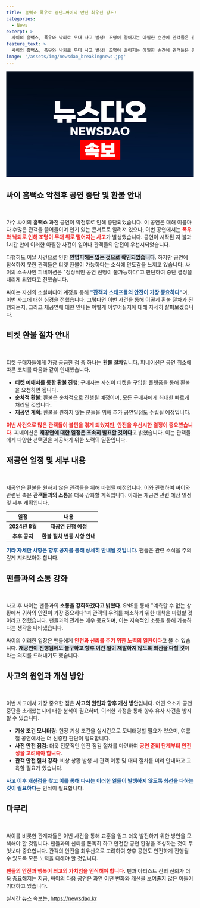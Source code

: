 ```yaml
---
title: 흠뻑쇼 폭우로 중단…싸이의 안전 최우선 강조!
categories:
  - News
excerpt: >
  싸이의 흠뻑쇼, 폭우와 낙뢰로 무대 사고 발생! 조명이 떨어지는 아찔한 순간에 관객들은 충격에 빠졌다. 공연은 즉각 중단되고, 티켓 환불이 진행된다. 자세한 내용은 기사에서 확인하세요!
feature_text: >
  싸이의 흠뻑쇼, 폭우와 낙뢰로 무대 사고 발생! 조명이 떨어지는 아찔한 순간에 관객들은 충격에 빠졌다. 공연은 즉각 중단되고, 티켓 환불이 진행된다. 자세한 내용은 기사에서 확인하세요!
image: '/assets/img/newsdao_breakingnews.jpg'
---
```


<p><img src="/assets/img/newsdao_breakingnews.jpg" alt="implanttips 속보" /></p>

<h2 data-ke-size="size26">싸이 흠뻑쇼 악천후 공연 중단 및 환불 안내</h2>

<p data-ke-size="size16">&nbsp;</p>

<p>가수 싸이의 <b>흠뻑쇼</b> 과천 공연이 악천후로 인해 중단되었습니다. 이 공연은 매해 여름마다 수많은 관객을 끌어들이며 인기 있는 콘서트로 알려져 있으나, 이번 공연에서는 <b><span style="color: #ee2323;">폭우와 낙뢰로 인해 조명이 무대 위로 떨어지는 사고</span></b>가 발생했습니다. 공연이 시작된 지 불과 1시간 만에 이러한 아찔한 사건이 일어나 관객들의 안전이 우선시되었습니다. </p>

<p>다행히도 이날 사건으로 인한 <b><span style="background-color: #21538527;">인명피해는 없는 것으로 확인되었습니다</span></b>. 하지만 공연에 참석하지 못한 관객들은 티켓 환불이 가능하다는 소식에 안도감을 느끼고 있습니다. 싸이의 소속사인 피네이션은 "정상적인 공연 진행이 불가능하다"고 판단하여 중단 결정을 내리게 되었다고 전했습니다. </p>

<p>싸이는 자신의 소셜미디어 계정을 통해 <b><span style="color: #1a5490;">"관객과 스태프들의 안전이 가장 중요하다"</span></b>며, 이번 사고에 대한 심경을 전했습니다. 그렇다면 이번 사건을 통해 어떻게 환불 절차가 진행되는지, 그리고 재공연에 대한 안내는 어떻게 이루어질지에 대해 자세히 살펴보겠습니다.</p>

<h2 data-ke-size="size26">티켓 환불 절차 안내</h2>

<p data-ke-size="size16">&nbsp;</p>

<p>티켓 구매자들에게 가장 궁금한 점 중 하나는 <b>환불 절차</b>입니다. 피네이션은 공연 취소에 따른 조치를 다음과 같이 안내했습니다. </p>

<ul>
  <li><b>티켓 예매처를 통한 환불 진행</b>: 구매자는 자신이 티켓을 구입한 플랫폼을 통해 환불을 요청하면 됩니다.</li>
  <li><b>순차적 환불</b>: 환불은 순차적으로 진행될 예정이며, 모든 구매자에게 최대한 빠르게 처리될 것입니다.</li>
  <li><b>재공연 계획</b>: 환불을 원하지 않는 분들을 위해 추가 공연일정도 수립될 예정입니다.</li>
</ul>

<p><b><span style="color: #ee2323;">이번 사건으로 많은 관객들이 불편을 겪게 되었지만, 안전을 우선시한 결정이 중요했습니다.</span></b> 피네이션은 <b><span style="background-color: #21538527;">재공연에 대한 일정은 조속히 발표할 것이다</span></b>고 밝혔습니다. 이는 관객들에게 다양한 선택권을 제공하기 위한 노력의 일환입니다.</p>

<h2 data-ke-size="size26">재공연 일정 및 세부 내용</h2>

<p data-ke-size="size16">&nbsp;</p>

<p>재공연은 환불을 원하지 않은 관객들을 위해 마련될 예정입니다. 이와 관련하여 싸이와 관련된 측은 <b>관객들과의 소통</b>을 더욱 강화할 계획입니다. 아래는 재공연 관련 예상 일정 및 세부 계획입니다.</p>

<table>
  <thead>
    <tr>
      <th style="text-align: center;">일정</th>
      <th style="text-align: center;">내용</th>
    </tr>
  </thead>
  <tbody>
    <tr>
      <td style="text-align: center; height: 17px;"><b>2024년 8월</b></td>
      <td style="text-align: center; height: 17px;"><b>재공연 진행 예정</b></td>
    </tr>
    <tr>
      <td style="text-align: center; height: 17px;"><b>추후 공지</b></td>
      <td style="text-align: center; height: 17px;"><b>환불 절차 변동 사항 안내</b></td>
    </tr>
  </tbody>
</table>

<p><b><span style="color: #1a5490;">기타 자세한 사항은 향후 공지를 통해 상세히 안내될 것입니다.</span></b> 팬들은 관련 소식을 주의 깊게 지켜보아야 합니다.</p>

<h2 data-ke-size="size26">팬들과의 소통 강화</h2>

<p data-ke-size="size16">&nbsp;</p>

<p>사고 후 싸이는 팬들과의 <b>소통을 강화하겠다고 밝혔다</b>. SNS를 통해 "예측할 수 없는 상황에서 귀하의 안전이 가장 중요하다"며 관객의 우려를 해소하기 위한 대책을 마련할 것이라고 전했습니다. 팬들과의 관계는 매우 중요하며, 이는 지속적인 소통을 통해 가능하다는 생각을 나타냈습니다. </p>

<p>싸이의 이러한 입장은 팬들에게 <b><span style="color: #ee2323;">안전과 신뢰를 주기 위한 노력의 일환이다</span></b>고 볼 수 있습니다. <b><span style="background-color: #21538527;">재공연이 진행됨에도 불구하고 향후 이런 일이 재발하지 않도록 최선을 다할 것</span></b>이라는 의지를 드러내기도 했습니다. </p>

<h2 data-ke-size="size26">사고의 원인과 개선 방안</h2>

<p data-ke-size="size16">&nbsp;</p>

<p>이번 사고에서 가장 중요한 점은 <b>사고의 원인과 향후 개선 방안</b>입니다. 어떤 요소가 공연 중단을 초래했는지에 대한 분석이 필요하며, 이러한 과정을 통해 향후 유사 사건을 방지할 수 있습니다.</p>

<ul>
  <li><b>기상 조건 모니터링</b>: 현장 기상 조건을 실시간으로 모니터링할 필요가 있으며, 여름철 공연에서는 더 신중한 판단이 필요합니다.</li>
  <li><b>사전 안전 점검</b>: 더욱 전문적인 안전 점검 절차를 마련하여 <b><span style="color: #ee2323;">공연 준비 단계부터 안전성을 고려해야 합니다</span></b>.</li>
  <li><b>관객 안전 절차 강화</b>: 비상 상황 발생 시 관객 이동 및 대피 절차를 미리 안내하고 교육할 필요가 있습니다.</li>
</ul>

<p><b><span style="color: #1a5490;">사고 이후 개선점을 찾고 이를 통해 다시는 이러한 일들이 발생하지 않도록 최선을 다하는 것이 필요하다</span></b>는 인식이 필요합니다.</p>

<h2 data-ke-size="size26">마무리</h2>

<p data-ke-size="size16">&nbsp;</p>

<p>싸이를 비롯한 관계자들은 이번 사건을 통해 교훈을 얻고 더욱 발전하기 위한 방안을 모색해야 할 것입니다. 팬들과의 신뢰를 돈독히 하고 안전한 공연 환경을 조성하는 것이 무엇보다 중요합니다. 관객의 안전을 최우선으로 고려하여 향후 공연도 안전하게 진행될 수 있도록 모든 노력을 다해야 할 것입니다.</p>

<p><b><span style="color: #ee2323;">팬들의 안전과 행복이 최고의 가치임을 인식해야 합니다</span></b>. 팬과 아티스트 간의 신뢰가 더욱 중요해지는 지금, 싸이의 다음 공연은 과연 어떤 변화와 개선을 보여줄지 많은 이들이 기대하고 있습니다.</p>
실시간 뉴스 속보는, <a href="https://newsdao.kr" rel="dofollow">https://newsdao.kr</a>


